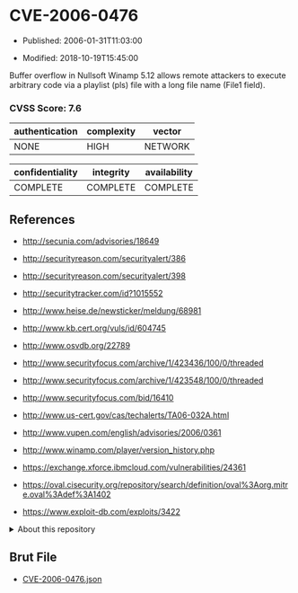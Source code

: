 # CVE-2006-0476

- Published: 2006-01-31T11:03:00

- Modified: 2018-10-19T15:45:00

Buffer overflow in Nullsoft Winamp 5.12 allows remote attackers to execute arbitrary code via a playlist (pls) file with a long file name (File1 field).

### CVSS Score: **7.6**

| authentication | complexity | vector |
| --- | --- | --- |
| NONE | HIGH | NETWORK |

| confidentiality | integrity | availability |
| --- | --- | --- |
| COMPLETE | COMPLETE | COMPLETE |

## References

* http://secunia.com/advisories/18649

* http://securityreason.com/securityalert/386

* http://securityreason.com/securityalert/398

* http://securitytracker.com/id?1015552

* http://www.heise.de/newsticker/meldung/68981

* http://www.kb.cert.org/vuls/id/604745

* http://www.osvdb.org/22789

* http://www.securityfocus.com/archive/1/423436/100/0/threaded

* http://www.securityfocus.com/archive/1/423548/100/0/threaded

* http://www.securityfocus.com/bid/16410

* http://www.us-cert.gov/cas/techalerts/TA06-032A.html

* http://www.vupen.com/english/advisories/2006/0361

* http://www.winamp.com/player/version_history.php

* https://exchange.xforce.ibmcloud.com/vulnerabilities/24361

* https://oval.cisecurity.org/repository/search/definition/oval%3Aorg.mitre.oval%3Adef%3A1402

* https://www.exploit-db.com/exploits/3422

<details>
<summary>About this repository</summary> 

  This repository is part of the project [Live Hack CVE](https://github.com/Live-Hack-CVE). Main website can be found [www.live-hack.org](https://www.live-hack.org) 
  
  Made by [Sn0wAlice](https://github.com/Sn0wAlice) for the people that care about security and need to have a feed of the latest CVEs. Hope you enjoy it, don't forget to star the repo and follow me on [Twitter](https://twitter.com/Sn0wAlice) and [Github](https://github.com/Sn0wAlice). And that is my [personnal website](https://www.alice-snow.me/)

  - [Home Page](https://github.com/Live-Hack-CVE)
  - [Framework](https://github.com/Live-Hack-CVE/cve-framework)
  - [CVE database](https://github.com/Live-Hack-CVE/full_database)
  - [Changelog](https://github.com/Live-Hack-CVE/Changelog)
</details>

## Brut File

* [CVE-2006-0476.json](https://raw.githubusercontent.com/Live-Hack-CVE/full_database/main/cves/2006/CVE-2006-0476.json)

